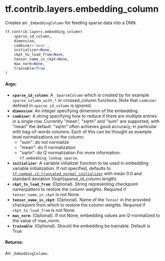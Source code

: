 <div itemscope itemtype="http://developers.google.com/ReferenceObject">
<meta itemprop="name" content="tf.contrib.layers.embedding_column" />
<meta itemprop="path" content="Stable" />
</div>

# tf.contrib.layers.embedding_column

Creates an `_EmbeddingColumn` for feeding sparse data into a DNN.

``` python
tf.contrib.layers.embedding_column(
    sparse_id_column,
    dimension,
    combiner='mean',
    initializer=None,
    ckpt_to_load_from=None,
    tensor_name_in_ckpt=None,
    max_norm=None,
    trainable=True
)
```

<!-- Placeholder for "Used in" -->


#### Args:


* <b>`sparse_id_column`</b>: A `_SparseColumn` which is created by for example
  `sparse_column_with_*` or crossed_column functions. Note that `combiner`
  defined in `sparse_id_column` is ignored.
* <b>`dimension`</b>: An integer specifying dimension of the embedding.
* <b>`combiner`</b>: A string specifying how to reduce if there are multiple entries in
  a single row. Currently "mean", "sqrtn" and "sum" are supported, with
  "mean" the default. "sqrtn" often achieves good accuracy, in particular
  with bag-of-words columns. Each of this can be thought as example level
  normalizations on the column:
    * "sum": do not normalize
    * "mean": do l1 normalization
    * "sqrtn": do l2 normalization
  For more information: `tf.embedding_lookup_sparse`.
* <b>`initializer`</b>: A variable initializer function to be used in embedding
  variable initialization. If not specified, defaults to
  <a href="../../../tf/initializers/truncated_normal.md"><code>tf.compat.v1.truncated_normal_initializer</code></a> with mean 0.0 and standard
  deviation 1/sqrt(sparse_id_column.length).
* <b>`ckpt_to_load_from`</b>: (Optional). String representing checkpoint name/pattern
  to restore the column weights. Required if `tensor_name_in_ckpt` is not
  None.
* <b>`tensor_name_in_ckpt`</b>: (Optional). Name of the `Tensor` in the provided
  checkpoint from which to restore the column weights. Required if
  `ckpt_to_load_from` is not None.
* <b>`max_norm`</b>: (Optional). If not None, embedding values are l2-normalized to the
  value of max_norm.
* <b>`trainable`</b>: (Optional). Should the embedding be trainable. Default is True


#### Returns:

An `_EmbeddingColumn`.
